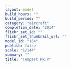 ```yaml
---
layout: model
build_hours: ""
build_period: ""
category: "aircraft"
completion_date: "2014"
flickr_set_id: ""
flickr_set_thumbnail_url: ""
model_id: "164"
publish: false
scale: "1/144"
summary: ""
title: "Tempest Mk.V"
---
```



